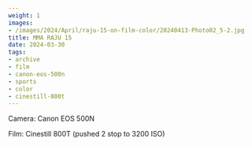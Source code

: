 ```yaml
---
weight: 1
images:
- /images/2024/April/raju-15-on-film-color/20240413-Photo02_5-2.jpg
title: MMA RAJU 15
date: 2024-03-30
tags:
- archive
- film
- canon-eos-500n
- sports
- color
- cinestill-800t
---
```


Camera: Canon EOS 500N

Film: Cinestill 800T (pushed 2 stop to 3200 ISO)